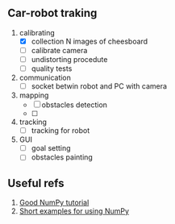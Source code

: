 ## Сar-robot traking

1. calibrating
    - [x] collection N images of cheesboard
    - [ ] calibrate camera
    - [ ] undistorting procedute
    - [ ] quality tests
2. communication
    - [ ] socket betwin robot and PC with camera 
3. mapping
    - [ ] obstacles detection
    - [ ] 
4. tracking
    - [ ] tracking for robot
5. GUI
    - [ ] goal setting
    - [ ] obstacles painting

## Useful refs
1. [Good NumPy tutorial](http://scipy.github.io/old-wiki/pages/Tentative_NumPy_Tutorial)
2. [Short examples for using NumPy](http://scipy.github.io/old-wiki/pages/Numpy_Example_List)

